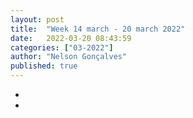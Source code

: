 ```yaml
---
layout: post
title:  "Week 14 march - 20 march 2022"
date:   2022-03-20 08:43:59
categories: ["03-2022"]
author: "Nelson Gonçalves"
published: true
---
```


* 
* 
